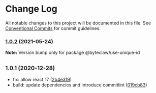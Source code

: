 # Change Log

All notable changes to this project will be documented in this file.
See [Conventional Commits](https://conventionalcommits.org) for commit guidelines.

### [1.0.2](https://github.com/byteclaw/hooks/compare/@byteclaw/use-unique-id@1.0.1...@byteclaw/use-unique-id@1.0.2) (2021-05-24)

**Note:** Version bump only for package @byteclaw/use-unique-id





## <small>1.0.1 (2020-12-28)</small>

* fix: allow react 17 ([2b4e3f9](https://github.com/byteclaw/hooks/commit/2b4e3f9))
* build: update dependencies and introduce commitlint ([019cb83](https://github.com/byteclaw/hooks/commit/019cb83))
